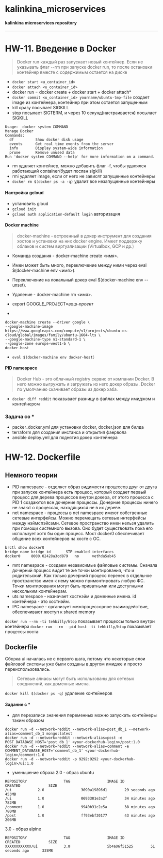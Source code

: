 # kalinkina_microservices
#### kalinkina microservices repository
***

# HW-11. Введение в Docker

> Docker run каждый раз запускает новый контейнер. Если не указывать флаг --rm при запуске docker run, то после остановки контейнер вместе с содержимым остается на диске

  - `docker start <u_container_id>`
  - `docker attach <u_container_id>`
  - docker run = docker create + docker start + docker attach*
  - `docker commit <u_container_id> yourname/ubuntu-tmp-file` cоздает image из контейнера, контейнер при этом остается запущенным
  - kill сразу посылает SIGKILL
  - stop посылает SIGTERM, и через 10 секунд(настраивается) посылает SIGKILL

```
Usage:	docker system COMMAND
Manage Docker
Commands:
  df          Show docker disk usage
  events      Get real time events from the server
  info        Display system-wide information
  prune       Remove unused data
Run 'docker system COMMAND --help' for more information on a command.  
```
  - rm удаляет контейнер, можно добавить флаг -f, чтобы удалялся работающий container(будет послан sigkill)
  - rmi удаляет image, если от него не зависят запущенные контейнеры
  - `docker rm $(docker ps -a -q)` удалит все незапущенные контейнеры

#### Настройка gcloud
  - установить gloud
  - `gcloud init`
  - `gcloud auth application-default login` авторизация

#### Docker machine

> docker-machine - встроенный в докер инструмент для создания хостов и установки на них docker engine. Имеет поддержку облаков и систем виртуализации (Virtualbox, GCP и др.)

  - Команда создания - docker-machine create <имя>.
  - Имен может быть много, переключение между ними через eval $(docker-machine env <имя>).
  - Переключение на локальный докер eval $(docker-machine env --unset).
  - Удаление - docker-machine rm <имя>.


  - export GOOGLE_PROJECT=_ваш-проект_
  - 
  ```
  docker-machine create --driver google \
  --google-machine-image https://www.googleapis.com/compute/v1/projects/ubuntu-os-cloud/global/images/family/ubuntu-1604-lts \
  --google-machine-type n1-standard-1 \
  --google-zone europe-west1-b \
  docker-host
  ```

  - `eval $(docker-machine env docker-host)`

  #### PID namespace

> Docker Hub - это облачный registry сервис от компании Docker. В него можно выгружать и загружать из него докер образы. Docker по умолчанию скачивает образы из докер хаба.

  - `docker diff reddit` показывает разницу в файлах между имиджом и контейнером

### Задача со *

  - packer_docker.yml для установки docker, docker.json для билда
  - terraform для создания инстанса и открытия фаервола
  - ansible deploy.yml для поднятия докер контейнера

# HW-12. Dockerfile

## Немного теории
  - PID namespace - отделяет образ видимости процессов друг от друга
  при запуске контейнера есть процесс, который создает первый процесс для дерева процессов внутри докера, от этого процесса с PID 1 создаются все дочерние процессы. Дочерние процессы ничего не знают о процессах, находящихся не в их дереве. 
  - net namespace - процессы в net namespace имеют собственные сетевые интерфейсы. Можно перемещать сетевые интерфейсы между нэймспэйсами. Сетевое пространство имен нельзя удалить при помощи системного вызова. Оно будет существовать пока его использует хотя бы один процесс. Мост docker0 обеспечивает общение всех контейнеров на хосте с ОС.
```
brctl show docker0
bridge name	bridge id		STP enabled	interfaces
docker0		8000.02428a3cd879	no		vethda5ab45
```
  - mnt namespace - создаем независимые файловые системы. Сначала дочерний процесс видит те же точки монтирования, что и родительский. Как только дочерний процесс перенес в отдельное пространство имен к нему можно примонтировать любую ФС. Точки монтирования могут быть приватными или доступными нескольким контейнерам. 
  - uts namespace - назначает хостнэйм и доменные имена. id контейнера - это хостнэйм.
  - IPC namespace - организует межпроцессорное взаимодействие, обеспечивают жоступ к shared memory

  `docker run --rm -ti tehbilly/htop` показывает процессы только внутри контейнера
  `docker run --rm --pid host -ti tehbilly/htop` показывает процессы хоста
  
## Dockerfile
  Сборка ui началась не с первого шага, потому что некоторые слои файловой системы уже были созданы в другом имидже и просто переиспользовались. 

> Сетевые алиасы могут быть использованы для сетевых соединений, как доменные имена.

`docker kill $(docker ps -q)` удаление контейнеров

#### Задание с *
  - для перезаписи значения переменных можно запускать контейнеры таким образом
  
```
docker run -d --network=reddit --network-alias=post_db_1 --network-alias=comment_db_1 mongo:latest
docker run -d --network=reddit --network-alias=post -e POST_DATABASE_HOST='post_db_1' <your-dockerhub-login>/post:1.0
docker run -d --network=reddit --network-alias=comment -e COMMENT_DATABASE_HOST='comment_db_1' <your-dockerhub-login>/comment:1.0
docker run -d --network=reddit -p 9292:9292 <your-dockerhub-login>/ui:1.0
```

  - уменьшение образа 
  2.0 - образ ubuntu
```
REPOSITORY                 TAG                 IMAGE ID            CREATED             SIZE
/ui            2.0                 3090a19896d1        29 seconds ago      453MB
/ui            1.0                 0693301e3a2f        34 minutes ago      782MB
/comment       1.0                 9940b31c2e5a        38 minutes ago      780MB
/post          1.0                 ff93ebf20177        43 minutes ago      206MB
```
  3.0 - образ alpine
```
REPOSITORY                 TAG                 IMAGE ID            CREATED             SIZE
XXXXXXXXXXXX/ui            3.0                 5b4a06f51525        51 seconds ago      335MB
```
